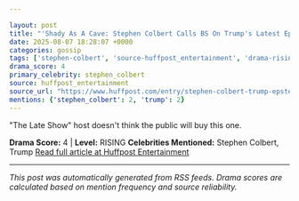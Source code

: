 ```yaml
---

layout: post
title: "'Shady As A Cave: Stephen Colbert Calls BS On Trump's Latest Epstein Defense"
date: 2025-08-07 18:28:07 +0000
categories: gossip
tags: ['stephen-colbert', 'source-huffpost_entertainment', 'drama-rising']
drama_score: 4
primary_celebrity: stephen_colbert
source: huffpost_entertainment
source_url: "https://www.huffpost.com/entry/stephen-colbert-trump-epstein-defense_n_6894274ce4b00cfa127318fe"
mentions: {'stephen_colbert': 2, 'trump': 2}
---
```


"The Late Show" host doesn't think the public will buy this one.

**Drama Score:** 4 | **Level:** RISING **Celebrities Mentioned:** Stephen Colbert, Trump [Read full article at Huffpost Entertainment](https://www.huffpost.com/entry/stephen-colbert-trump-epstein-defense_n_6894274ce4b00cfa127318fe)

---

*This post was automatically generated from RSS feeds. Drama scores are calculated based on mention frequency and source reliability.*